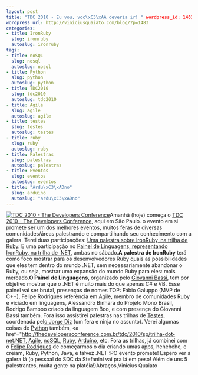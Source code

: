 ```yaml
--- 
layout: post
title: "TDC 2010 - Eu vou, voc\xC3\xAA deveria ir! " wordpress_id: 1483
wordpress_url: http://viniciusquaiato.com/blog/?p=1483
categories: 
- title: IronRuby
  slug: ironruby
  autoslug: ironruby
tags: 
- title: noSQL
  slug: nosql
  autoslug: nosql
- title: Python
  slug: python
  autoslug: python
- title: TDC2010
  slug: tdc2010
  autoslug: tdc2010
- title: Agile
  slug: agile
  autoslug: agile
- title: testes
  slug: testes
  autoslug: testes
- title: ruby
  slug: ruby
  autoslug: ruby
- title: Palestras
  slug: palestras
  autoslug: palestras
- title: Eventos
  slug: eventos
  autoslug: eventos
- title: "Ardu\xC3\xADno"
  slug: arduino
  autoslug: "ardu\xC3\xADno"
---
```

[![TDC 2010 - The Developers Conference](http://viniciusquaiato.com/images_posts/botao-tdc-grande1-300x243.png "TDC 2010")](http://viniciusquaiato.com/images_posts/botao-tdc-grande1.png)Amanhã (hoje) começa o [TDC 2010 - The Developers Conference](http://thedevelopersconference.com.br/tdc/2010/index.html), aqui em São Paulo. o evento em si promete ser um dos melhores eventos, muitos feras de diversas comunidades/áreas palestrando e compartilhando seu conhecimento com a galera. Terei duas participações: [Uma palestra sobre IronRuby, na trilha de Ruby](http://thedevelopersconference.com.br/tdc/2010/sp/trilha-ruby). E uma participação no [Painel de Linguagens, representando IronRuby, na trilha de .NET](http://thedevelopersconference.com.br/tdc/2010/sp/trilha-dot-net), ambas no sábado.**A palestra de IronRuby** terá como foco mostrar para os desenvolvedores Ruby quais as possibilidades que eles tem dentro do mundo .NET, sem necessariamente abandonar o Ruby, ou seja, mostrar uma expansão do mundo Ruby para eles: mais mercado.**O Painel de Linguagens**, organizado pelo [Giovanni Bassi](http://twitter.com/giovannibassi), tem por objetivo mostrar que o .NET é muito mais do que apenas C# e VB. Esse painel vai ser brutal, presenças de nomes TOP: Fábio Galuppo (MVP de C++), Felipe Rodrigues referência em Agile, membro de comunidades Ruby e viciado em linguagens, Alessandro Binhara do Projeto Mono Brasil, Rodrigo Bamboo criado da linguagem Boo, e com presença do Giovanni Bassi também. Fora isso assistirei palestras nas trilhas de [Testes](http://thedevelopersconference.com.br/tdc/2010/sp/trilha-testes), coordenada pel[o Jorge Diz](http://twitter.com/jorgediz) (um fera e ninja no assunto). Verei algumas coisas de [Python](http://thedevelopersconference.com.br/tdc/2010/sp/trilha-python) também, <a href="http://thedevelopersconference.com.br/tdc/2010/sp/trilha-dot-net.NET, [Agile](http://thedevelopersconference.com.br/tdc/2010/sp/trilha-agile), [noSQL](http://thedevelopersconference.com.br/tdc/2010/sp/trilha-nosql), [Ruby](http://thedevelopersconference.com.br/tdc/2010/sp/trilha-ruby), [Arduíno](http://thedevelopersconference.com.br/tdc/2010/sp/trilha-arduino), etc. Fora as trilhas, já combinei com o [Felipe Rodrigues](http://twitter.com/felipero) de começarmos o dia criando umas apps, hehehehe, e creiam, Ruby, Python, Java, e talvez .NET :PO evento promete! Espero ver a galera lá (o pessoal do SDC da Stefanini vai pra lá em peso! Além de uns 5 palestrantes, muita gente na platéia!)Abraços,Vinicius Quaiato
